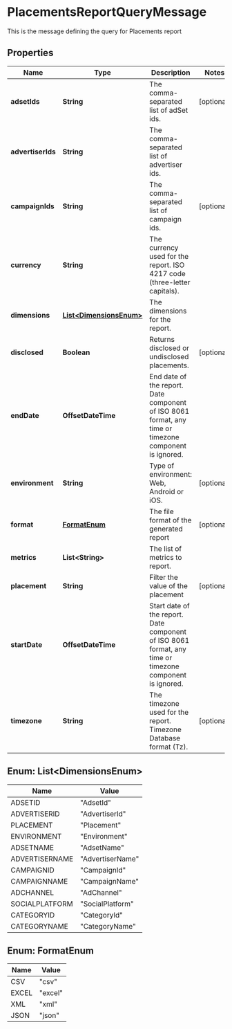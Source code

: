 

# PlacementsReportQueryMessage

This is the message defining the query for Placements report

## Properties

| Name | Type | Description | Notes |
|------------ | ------------- | ------------- | -------------|
|**adsetIds** | **String** | The comma-separated list of adSet ids. |  [optional] |
|**advertiserIds** | **String** | The comma-separated list of advertiser ids. |  |
|**campaignIds** | **String** | The comma-separated list of campaign ids. |  [optional] |
|**currency** | **String** | The currency used for the report. ISO 4217 code (three-letter capitals). |  |
|**dimensions** | [**List&lt;DimensionsEnum&gt;**](#List&lt;DimensionsEnum&gt;) | The dimensions for the report. |  |
|**disclosed** | **Boolean** | Returns disclosed or undisclosed placements. |  [optional] |
|**endDate** | **OffsetDateTime** | End date of the report. Date component of ISO 8061 format, any time or timezone component is ignored. |  |
|**environment** | **String** | Type of environment: Web, Android or iOS. |  [optional] |
|**format** | [**FormatEnum**](#FormatEnum) | The file format of the generated report |  [optional] |
|**metrics** | **List&lt;String&gt;** | The list of metrics to report. |  |
|**placement** | **String** | Filter the value of the placement |  [optional] |
|**startDate** | **OffsetDateTime** | Start date of the report. Date component of ISO 8061 format, any time or timezone component is ignored. |  |
|**timezone** | **String** | The timezone used for the report. Timezone Database format (Tz). |  [optional] |



## Enum: List&lt;DimensionsEnum&gt;

| Name | Value |
|---- | -----|
| ADSETID | &quot;AdsetId&quot; |
| ADVERTISERID | &quot;AdvertiserId&quot; |
| PLACEMENT | &quot;Placement&quot; |
| ENVIRONMENT | &quot;Environment&quot; |
| ADSETNAME | &quot;AdsetName&quot; |
| ADVERTISERNAME | &quot;AdvertiserName&quot; |
| CAMPAIGNID | &quot;CampaignId&quot; |
| CAMPAIGNNAME | &quot;CampaignName&quot; |
| ADCHANNEL | &quot;AdChannel&quot; |
| SOCIALPLATFORM | &quot;SocialPlatform&quot; |
| CATEGORYID | &quot;CategoryId&quot; |
| CATEGORYNAME | &quot;CategoryName&quot; |



## Enum: FormatEnum

| Name | Value |
|---- | -----|
| CSV | &quot;csv&quot; |
| EXCEL | &quot;excel&quot; |
| XML | &quot;xml&quot; |
| JSON | &quot;json&quot; |




